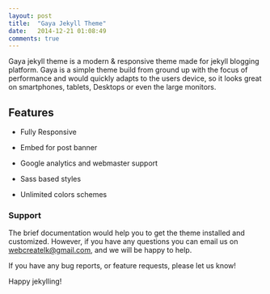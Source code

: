 ```yaml
---
layout: post
title:  "Gaya Jekyll Theme"
date:   2014-12-21 01:08:49
comments: true
---
```


Gaya jekyll theme is a modern & responsive theme made for jekyll blogging platform. Gaya is a simple theme build from ground up with the focus of performance and would quickly adapts to the users device, so it looks great on smartphones, tablets, Desktops or even the large monitors.

## Features

- Fully Responsive

- Embed for post banner

- Google analytics and webmaster support

- Sass based styles

- Unlimited colors schemes

### Support

The brief documentation would help you to get the theme installed and customized. However, if you have any questions you can email us on webcreatelk@gmail.com, and we will be happy to help.

If you have any bug reports, or feature requests, please let us know!

Happy jekylling!
